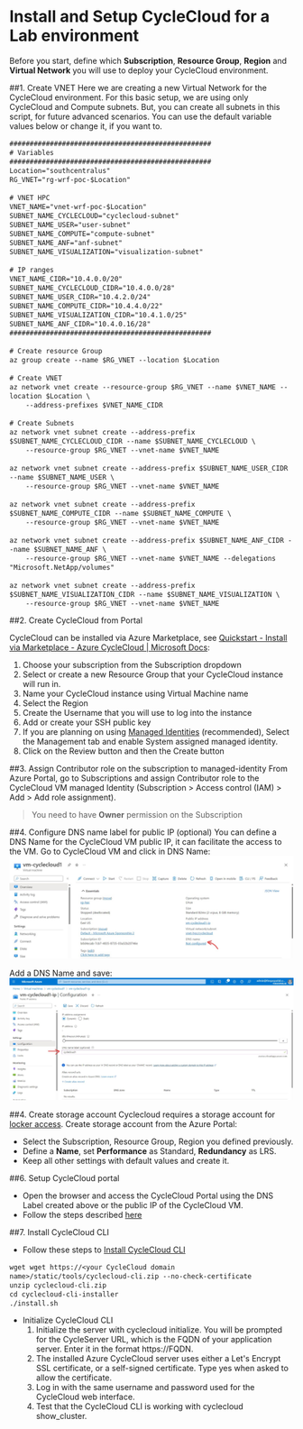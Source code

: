 # Install and Setup CycleCloud for a Lab environment

Before you start, define which **Subscription**, **Resource Group**, **Region** and **Virtual Network** you will use to deploy your CycleCloud environment. 

##1. Create VNET
Here we are creating a new Virtual Network for the CycleCloud environment. For this basic setup, we are using only CycleCloud and Compute subnets. But, you can create all subnets in this script, for future advanced scenarios.
You can use the default variable values below or change it, if you want to.
```
##################################################
# Variables
##################################################
Location="southcentralus"
RG_VNET="rg-wrf-poc-$Location"

# VNET HPC 
VNET_NAME="vnet-wrf-poc-$Location"
SUBNET_NAME_CYCLECLOUD="cyclecloud-subnet"
SUBNET_NAME_USER="user-subnet"
SUBNET_NAME_COMPUTE="compute-subnet"
SUBNET_NAME_ANF="anf-subnet"
SUBNET_NAME_VISUALIZATION="visualization-subnet"

# IP ranges
VNET_NAME_CIDR="10.4.0.0/20"
SUBNET_NAME_CYCLECLOUD_CIDR="10.4.0.0/28" 
SUBNET_NAME_USER_CIDR="10.4.2.0/24" 
SUBNET_NAME_COMPUTE_CIDR="10.4.4.0/22"
SUBNET_NAME_VISUALIZATION_CIDR="10.4.1.0/25"
SUBNET_NAME_ANF_CIDR="10.4.0.16/28"
##################################################

# Create resource Group
az group create --name $RG_VNET --location $Location

# Create VNET
az network vnet create --resource-group $RG_VNET --name $VNET_NAME --location $Location \
    --address-prefixes $VNET_NAME_CIDR 

# Create Subnets
az network vnet subnet create --address-prefix $SUBNET_NAME_CYCLECLOUD_CIDR --name $SUBNET_NAME_CYCLECLOUD \
    --resource-group $RG_VNET --vnet-name $VNET_NAME

az network vnet subnet create --address-prefix $SUBNET_NAME_USER_CIDR --name $SUBNET_NAME_USER \
    --resource-group $RG_VNET --vnet-name $VNET_NAME

az network vnet subnet create --address-prefix $SUBNET_NAME_COMPUTE_CIDR --name $SUBNET_NAME_COMPUTE \
    --resource-group $RG_VNET --vnet-name $VNET_NAME

az network vnet subnet create --address-prefix $SUBNET_NAME_ANF_CIDR --name $SUBNET_NAME_ANF \
    --resource-group $RG_VNET --vnet-name $VNET_NAME --delegations "Microsoft.NetApp/volumes"

az network vnet subnet create --address-prefix $SUBNET_NAME_VISUALIZATION_CIDR --name $SUBNET_NAME_VISUALIZATION \
    --resource-group $RG_VNET --vnet-name $VNET_NAME
```

##2. Create CycleCloud from Portal 

CycleCloud can be installed via Azure Marketplace, see [Quickstart - Install via Marketplace - Azure CycleCloud | Microsoft Docs](https://learn.microsoft.com/en-us/azure/cyclecloud/qs-install-marketplace?view=cyclecloud-8):
1. Choose your subscription from the Subscription dropdown
2. Select or create a new Resource Group that your CycleCloud instance will run in.
3. Name your CycleCloud instance using Virtual Machine name
4. Select the Region
5. Create the Username that you will use to log into the instance
6. Add or create your SSH public key
7. If you are planning on using [Managed Identities](https://learn.microsoft.com/en-us/azure/active-directory/managed-identities-azure-resources/overview) (recommended), Select the Management tab and enable System assigned managed identity.
8. Click on the Review button and then the Create button

##3. Assign Contributor role on the subscription to managed-identity 
From Azure Portal, go to Subscriptions and assign Contributor role to the CycleCloud VM managed Identity (Subscription > Access control (IAM) > Add > Add role assignment).
>You need to have **Owner** permission on the Subscription 

##4. Configure DNS name label for public IP (optional)
You can define a DNS Name for the CycleCloud VM public IP, it can facilitate the access to the VM. 
Go to CycleCloud VM and click in DNS Name:
![DNS-Label1](images/DNS-Label1.jpg)

Add a DNS Name and save:
![DNS-Label2](images/DNS-Label2.jpg)

##4. Create storage account
Cyclecloud requires a storage account for [locker access](https://learn.microsoft.com/en-us/azure/cyclecloud/how-to/storage-blobs?view=cyclecloud-8). 
Create storage account from the Azure Portal: 
- Select the Subscription, Resource Group, Region you defined previously. 
- Define a **Name**, set **Performance** as Standard, **Redundancy** as LRS. 
- Keep all other settings with default values and create it.

##6. Setup CycleCloud portal
- Open the browser and access the CycleCloud Portal using the DNS Label created above or the public IP of the CycleCloud VM.
- Follow the steps described [here](https://learn.microsoft.com/en-us/azure/cyclecloud/qs-install-marketplace?view=cyclecloud-8#log-into-the-cyclecloud-application-server)

##7. Install CycleCloud CLI
- Follow these steps to [Install CycleCloud CLI](https://learn.microsoft.com/en-us/azure/cyclecloud/how-to/install-cyclecloud-cli?view=cyclecloud-8)
```
wget wget https://<your CycleCloud domain name>/static/tools/cyclecloud-cli.zip --no-check-certificate
unzip cyclecloud-cli.zip
cd cyclecloud-cli-installer
./install.sh
```
- Initialize CycleCloud CLI
  1. Initialize the server with cyclecloud initialize. You will be prompted for the CycleServer URL, which is the FQDN of your application server. Enter it in the format https://FQDN.
  2. The installed Azure CycleCloud server uses either a Let's Encrypt SSL certificate, or a self-signed certificate. Type yes when asked to allow the certificate.
  3. Log in with the same username and password used for the CycleCloud web interface.
  4. Test that the CycleCloud CLI is working with cyclecloud show_cluster.